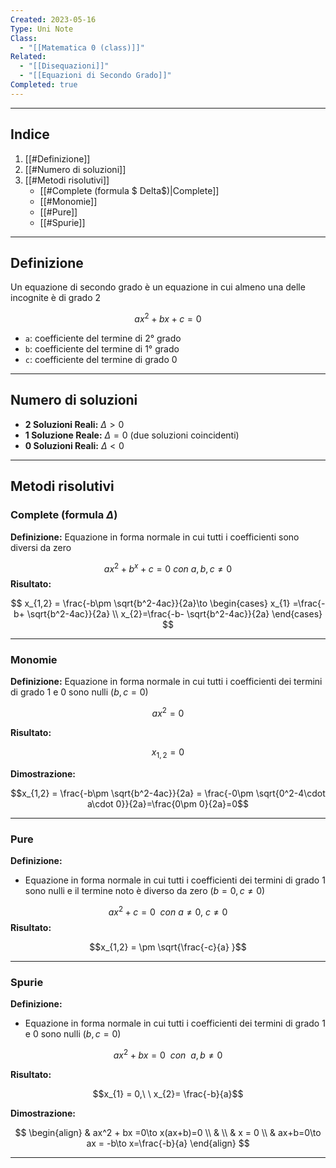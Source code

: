 ```yaml
---
Created: 2023-05-16
Type: Uni Note
Class:
  - "[[Matematica 0 (class)]]"
Related:
  - "[[Disequazioni]]"
  - "[[Equazioni di Secondo Grado]]"
Completed: true
---
```

---
## Indice
1. [[#Definizione]]
2. [[#Numero di soluzioni]]
3. [[#Metodi risolutivi]]
	-  [[#Complete (formula $ Delta$)|Complete]]
	-  [[#Monomie]]
	-  [[#Pure]]
	-  [[#Spurie]]

---
## Definizione
Un equazione di secondo grado è un equazione in cui almeno una delle incognite è di grado 2

$$ax^2+bx+c=0$$
- `a`: coefficiente del termine di 2° grado
- `b`: coefficiente del termine di 1° grado
- `c`: coefficiente del termine di grado 0

---
## Numero di soluzioni 
- **2 Soluzioni Reali:** $\Delta > 0$ 
- **1 Soluzione Reale:** $\Delta = 0$  (due soluzioni coincidenti) 
- **0 Soluzioni Reali:** $\Delta < 0$

---
## Metodi risolutivi

### Complete (formula $\Delta$)
**Definizione:** Equazione in forma normale in cui tutti i coefficienti sono diversi da zero 

$$ax^2 + b^x +c=0\ con\ a,b,c\not =0$$
**Risultato:**

$$
x_{1,2} = \frac{-b\pm \sqrt{b^2-4ac}}{2a}\to \begin{cases}
x_{1} =\frac{-b+ \sqrt{b^2-4ac}}{2a} \\
x_{2}=\frac{-b- \sqrt{b^2-4ac}}{2a}
\end{cases}
$$

---
### Monomie
**Definizione:** Equazione in forma normale in cui tutti i coefficienti dei termini di grado 1 e 0 sono nulli ($b,c=0$)

$$ax^2 =0$$

**Risultato:**

$$x_{1,2} = 0$$

**Dimostrazione:** 

$$x_{1,2} = \frac{-b\pm \sqrt{b^2-4ac}}{2a} = \frac{-0\pm \sqrt{0^2-4\cdot a\cdot 0}}{2a}=\frac{0\pm 0}{2a}=0$$

---
### Pure

**Definizione:** 
- Equazione in forma normale in cui tutti i coefficienti dei termini di grado 1 sono nulli e il termine noto è diverso da zero ($b=0,c \not=0$)

$$ax^2 +c=0\ \ con\ a \not =0,\ c \not =0$$
**Risultato:**

$$x_{1,2} = \pm \sqrt{\frac{-c}{a} }$$

---
### Spurie

**Definizione:** 
- Equazione in forma normale in cui tutti i coefficienti dei termini di grado 1 e 0 sono nulli ($b,c=0$)

$$ax^2 + bx =0\ \ con\ \ a,b\not = 0 $$

**Risultato:**

$$x_{1} = 0,\ \ x_{2}= \frac{-b}{a}$$

**Dimostrazione:** 

$$
\begin{align}
& ax^2 + bx =0\to x(ax+b)=0 \\
&  \\
& x = 0 \\
& ax+b=0\to ax = -b\to x=\frac{-b}{a}
\end{align}
$$

---